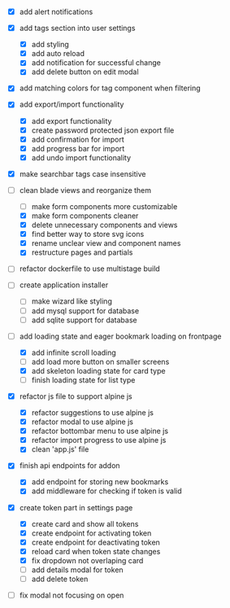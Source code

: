 - [x] add alert notifications

- [x] add tags section into user settings
    - [x] add styling
    - [x] add auto reload
    - [x] add notification for successful change
    - [x] add delete button on edit modal

- [x] add matching colors for tag component when filtering

- [x] add export/import functionality
    - [x] add export functionality
    - [x] create password protected json export file
    - [x] add confirmation for import
    - [x] add progress bar for import
    - [x] add undo import functionality

- [x] make searchbar tags case insensitive

- [ ] clean blade views and reorganize them
    - [ ] make form components more customizable
    - [x] make form components cleaner
    - [x] delete unnecessary components and views
    - [x] find better way to store svg icons
    - [x] rename unclear view and component names
    - [x] restructure pages and partials

- [ ] refactor dockerfile to use multistage build

- [ ] create application installer
    - [ ] make wizard like styling
    - [ ] add mysql support for database
    - [ ] add sqlite support for database

- [ ] add loading state and eager bookmark loading on frontpage
    - [x] add infinite scroll loading
    - [ ] add load more button on smaller screens
    - [x] add skeleton loading state for card type
    - [ ] finish loading state for list type

- [x] refactor js file to support alpine js
    - [x] refactor suggestions to use alpine js
    - [x] refactor modal to use alpine js
    - [x] refactor bottombar menu to use alpine js
    - [x] refactor import progress to use alpine js
    - [x] clean 'app.js' file

- [x] finish api endpoints for addon
    - [x] add endpoint for storing new bookmarks
    - [x] add middleware for checking if token is valid

- [x] create token part in settings page
    - [x] create card and show all tokens
    - [x] create endpoint for activating token
    - [x] create endpoint for deactivating token
    - [x] reload card when token state changes
    - [x] fix dropdown not overlaping card
    - [ ] add details modal for token
    - [ ] add delete token

- [ ] fix modal not focusing on open